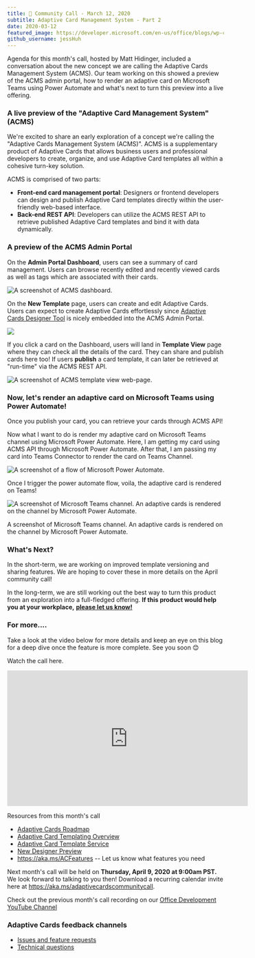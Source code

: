 ```yaml
---
title: 📣 Community Call - March 12, 2020
subtitle: Adaptive Card Management System - Part 2
date: 2020-03-12
featured_image: https://developer.microsoft.com/en-us/office/blogs/wp-content/uploads/2020/03/New-Template-960x540.png
github_username: jessHuh
---
```


Agenda for this month's call, hosted by Matt Hidinger, included a conversation about the new concept we are calling the Adaptive Cards Management System (ACMS). Our team working on this showed a preview of the ACMS admin portal, how to render an adaptive card on Microsoft Teams using Power Automate and what's next to turn this preview into a live offering.

### A live preview of the "Adaptive Card Management System" (ACMS)

We're excited to share an early exploration of a concept we're calling the "Adaptive Cards Management System (ACMS)". ACMS is a supplementary product of Adaptive Cards that allows business users and professional developers to create, organize, and use Adaptive Card templates all within a cohesive turn-key solution.

ACMS is comprised of two parts:

-   **Front-end card management portal**: Designers or frontend developers can design and publish Adaptive Card templates directly within the user-friendly web-based interface.
-   **Back-end REST API**: Developers can utilize the ACMS REST API to retrieve published Adaptive Card templates and bind it with data dynamically.

### A preview of the ACMS Admin Portal

On the **Admin Portal Dashboard**, users can see a summary of card management. Users can browse recently edited and recently viewed cards as well as tags which are associated with their cards.

![A screenshot of ACMS dashboard.](https://developer.microsoft.com/en-us/office/blogs/wp-content/uploads/2020/03/New-Template-1024x577.png)

On the **New Template** page, users can create and edit Adaptive Cards. Users can expect to create Adaptive Cards effortlessly since [Adaptive Cards Designer Tool](https://adaptivecards.io/designer/) is nicely embedded into the ACMS Admin Portal.

![](https://developer.microsoft.com/en-us/office/blogs/wp-content/uploads/2020/03/A-screenshot-1024x522.png)

If you click a card on the Dashboard, users will land in **Template View** page where they can check all the details of the card. They can share and publish cards here too! If users **publish** a card template, it can later be retrieved at "run-time" via the ACMS REST API.

![A screenshot of ACMS template view web-page.](https://developer.microsoft.com/en-us/office/blogs/wp-content/uploads/2020/03/ACMS-template-1024x578.png)

### Now, let's render an adaptive card on Microsoft Teams using Power Automate!

Once you publish your card, you can retrieve your cards through ACMS API!

Now what I want to do is render my adaptive card on Microsoft Teams channel using Microsoft Power Automate. Here, I am getting my card using ACMS API through Microsoft Power Automate. After that, I am passing my card into Teams Connector to render the card on Teams Channel.

![A screenshot of a flow of Microsoft Power Automate.](https://developer.microsoft.com/en-us/office/blogs/wp-content/uploads/2020/03/Microsoft-Power-1024x507.png)

Once I trigger the power automate flow, voila, the adaptive card is rendered on Teams!

![A screenshot of Microsoft Teams channel. An adaptive cards is rendered on the channel by Microsoft Power Automate. ](https://developer.microsoft.com/en-us/office/blogs/wp-content/uploads/2020/03/Microsoft-Teams-3-1024x567.png)

A screenshot of Microsoft Teams channel. An adaptive cards is rendered on the channel by Microsoft Power Automate.

### What's Next?

In the short-term, we are working on improved template versioning and sharing features. We are hoping to cover these in more details on the April community call!

In the long-term, we are still working out the best way to turn this product from an exploration into a full-fledged offering. **If this product would help you at your workplace,** [**please let us know!**](https://portal.productboard.com/adaptivecards/1-adaptive-cards-features/c/55-card-author-services)

### For more....

Take a look at the video below for more details and keep an eye on this blog for a deep dive once the feature is more complete. See you soon 😊

Watch the call here.

<iframe width="560" height="315" title="Adaptive Cards Community Call-March 2020" src="https://www.youtube.com/embed/l4PGXwzvVac" frameborder="0" allow="accelerometer; autoplay; encrypted-media; gyroscope; picture-in-picture" allowfullscreen="allowfullscreen"></iframe>

Resources from this month's call

-   [Adaptive Cards Roadmap](https://aka.ms/ACRoadmap)
-   [Adaptive Card Templating Overview](https://docs.microsoft.com/adaptive-cards/templating/)
-   [Adaptive Card Template Service](https://docs.microsoft.com/adaptive-cards/templating/service)
-   [New Designer Preview](https://adaptivecardsci.z5.web.core.windows.net/pr/3508/designer/?preview=1)
-   <https://aka.ms/ACFeatures> -- Let us know what features you need

Next month's call will be held on **Thursday, April 9, 2020 at 9:00am PST.** We look forward to talking to you then! Download a recurring calendar invite here at <https://aka.ms/adaptivecardscommunitycall>.

Check out the previous month's call recording on our [Office Development YouTube Channel](https://na01.safelinks.protection.outlook.com/?url=https%3A%2F%2Fwww.youtube.com%2Fchannel%2FUCV_6HOhwxYLXAGd-JOqKPoQ&data=04%7C01%7Cv-chargr%40microsoft.com%7Cbaeead6e3a844690785d08d56d9e6864%7Cee3303d7fb734b0c8589bcd847f1c277%7C1%7C0%7C636535449508737676%7CUnknown%7CTWFpbGZsb3d8eyJWIjoiMC4wLjAwMDAiLCJQIjoiV2luMzIiLCJBTiI6Ik1haWwifQ%3D%3D%7C-2&sdata=emAMNFO82YoWjc2hnXShDlBPRR3jOPxAAfJLTKozgYk%3D&reserved=0)

### Adaptive Cards feedback channels

-   [Issues and feature requests](https://github.com/Microsoft/AdaptiveCards/issues)
-   [Technical questions](https://stackoverflow.com/questions/tagged/adaptive-cards)

